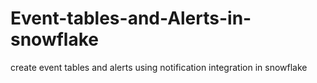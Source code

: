 # Event-tables-and-Alerts-in-snowflake
create event tables and alerts using notification integration in snowflake

